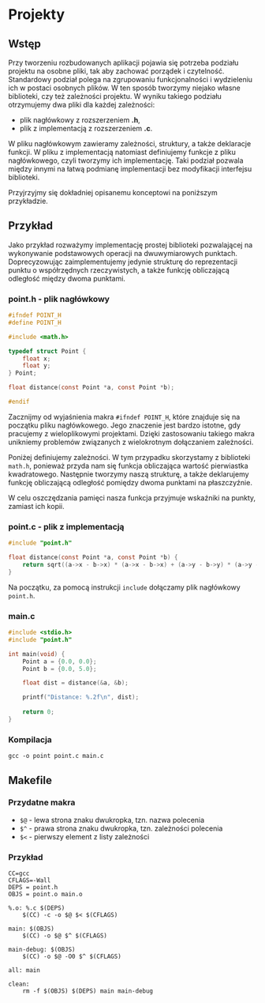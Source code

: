 # Projekty

## Wstęp

Przy tworzeniu rozbudowanych aplikacji pojawia się potrzeba podziału projektu na osobne pliki, tak aby zachować porządek i czytelność.
Standardowy podział polega na zgrupowaniu funkcjonalności i wydzieleniu ich w postaci osobnych plików.
W ten sposób tworzymy niejako własne biblioteki, czy też zależności projektu.
W wyniku takiego podziału otrzymujemy dwa pliki dla każdej zależności:
- plik nagłówkowy z rozszerzeniem **.h**,
- plik z implementacją z rozszerzeniem **.c**.

W pliku nagłówkowym zawieramy zależności, struktury, a także deklaracje funkcji.
W pliku z implementacją natomiast definiujemy funkcje z pliku nagłówkowego, czyli tworzymy ich implementację.
Taki podział pozwala między innymi na łatwą podmianę implementacji bez modyfikacji interfejsu biblioteki. 

Przyjrzyjmy się dokładniej opisanemu konceptowi na poniższym przykładzie.

## Przykład

Jako przykład rozważymy implementację prostej biblioteki pozwalającej na wykonywanie podstawowych operacji na dwuwymiarowych punktach.
Doprecyzowując zaimplementujemy jedynie strukturę do reprezentacji punktu o współrzędnych rzeczywistych, a także funkcję obliczającą odległość między dwoma punktami.

### point.h - plik nagłówkowy

```c
#ifndef POINT_H
#define POINT_H

#include <math.h>

typedef struct Point {
    float x;
    float y;
} Point;

float distance(const Point *a, const Point *b);

#endif
```

Zacznijmy od wyjaśnienia makra `#ifndef POINT_H`, które znajduje się na początku pliku nagłówkowego.
Jego znaczenie jest bardzo istotne, gdy pracujemy z wieloplikowymi projektami.
Dzięki zastosowaniu takiego makra unikniemy problemów związanych z wielokrotnym dołączaniem zależności.

Poniżej definiujemy zależności. 
W tym przypadku skorzystamy z biblioteki `math.h`, ponieważ przyda nam się funkcja obliczająca wartość pierwiastka kwadratowego.
Następnie tworzymy naszą strukturę, a także deklarujemy funkcję obliczającą odległość pomiędzy dwoma punktami na płaszczyźnie.

W celu oszczędzania pamięci nasza funkcja przyjmuje wskaźniki na punkty, zamiast ich kopii.

### point.c - plik z implementacją

```c
#include "point.h"

float distance(const Point *a, const Point *b) {
    return sqrt((a->x - b->x) * (a->x - b->x) + (a->y - b->y) * (a->y - b->y));
}
```

Na początku, za pomocą instrukcji `include` dołączamy plik nagłówkowy `point.h`.


### main.c

```c
#include <stdio.h>
#include "point.h"

int main(void) {
    Point a = {0.0, 0.0};
    Point b = {0.0, 5.0};

    float dist = distance(&a, &b);

    printf("Distance: %.2f\n", dist);
      
    return 0;
}
```

### Kompilacja

```
gcc -o point point.c main.c
```

## Makefile

### Przydatne makra

- `$@` - lewa strona znaku dwukropka, tzn. nazwa polecenia
- `$^` - prawa strona znaku dwukropka, tzn. zależności polecenia
- `$<` - pierwszy element z listy zależności

### Przykład

```
CC=gcc
CFLAGS=-Wall
DEPS = point.h
OBJS = point.o main.o 

%.o: %.c $(DEPS)
	$(CC) -c -o $@ $< $(CFLAGS)

main: $(OBJS)
	$(CC) -o $@ $^ $(CFLAGS)

main-debug: $(OBJS)
    $(CC) -o $@ -O0 $^ $(CFLAGS)

all: main

clean:
    rm -f $(OBJS) $(DEPS) main main-debug
```